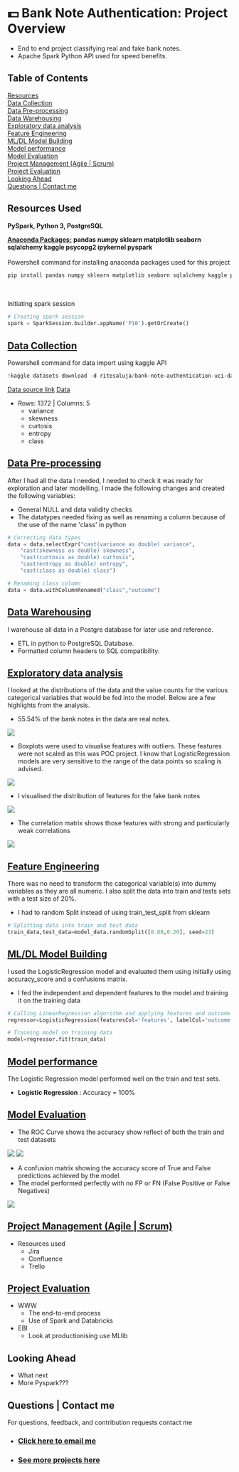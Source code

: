 # 💵 Bank Note Authentication: Project Overview
* End to end project classifying real and fake bank notes.
* Apache Spark Python API used for speed benefits. 

## Table of Contents 
[Resources](#resources)<br>
[Data Collection](#DataCollection)<br>
[Data Pre-processing](#DataPre-processing)<br>
[Data Warehousing](#DataWarehousing)<br>
[Exploratory data analysis](#EDA)<br>
[Feature Engineering](#FeatEng)<br>
[ML/DL Model Building](#ModelBuild)<br>
[Model performance](#ModelPerf)<br>
[Model Evaluation](#ModelEval)<br>
[Project Management (Agile | Scrum)](#Prjmanage)<br>
[Project Evaluation](#PrjEval)<br>
[Looking Ahead](#Lookahead)<br>
[Questions | Contact me ](#Lookahead)<br>

<a name="Resources"></a>  

## Resources Used
**PySpark, Python 3, PostgreSQL** 

[**Anaconda Packages:**](requirements.txt) **pandas numpy sklearn matplotlib seaborn sqlalchemy kaggle psycopg2 ipykernel pyspark** <br><br>
Powershell command for installing anaconda packages used for this project  
```powershell
pip install pandas numpy sklearn matplotlib seaborn sqlalchemy kaggle psycopg2 ipykernel pyspark 
```
<br><br>
Initiating spark session 
```python
# Creating spark session 
spark = SparkSession.builder.appName('P10').getOrCreate()
```

<a name="DataCollection"></a>  

## [Data Collection](Code/P10_Code.ipynb)
Powershell command for data import using kaggle API <br>
```powershell
!kaggle datasets download -d ritesaluja/bank-note-authentication-uci-data -p ..\Data --unzip 
```
[Data source link](https://www.kaggle.com/ritesaluja/bank-note-authentication-uci-data)
[Data](Data/BankNote_Authentication.csv)
*  Rows: 1372 | Columns: 5
    *   variance                   
    *   skewness                      
    *   curtosis                 
    *   entropy                 
    *   class                      
                    

<a name="DataPre-processing"></a>  

## [Data Pre-processing](Code/P10_Code.ipynb)
After I had all the data I needed, I needed to check it was ready for exploration and later modelling. I made the following changes and created the following variables:   
*   General NULL and data validity checks  
*   The datatypes needed fixing as well as renaming a column because of the use of the name 'class' in python 
```python
# Correcting data types 
data = data.selectExpr("cast(variance as double) variance",
    "cast(skewness as double) skewness",
    "cast(curtosis as double) curtosis",
    "cast(entropy as double) entropy",
    "cast(class as double) class")

# Renaming class column 
data = data.withColumnRenamed("class","outcome")
```

<a name="DataWarehousing"></a>

## [Data Warehousing](Code/P7_Code.ipynb)
I warehouse all data in a Postgre database for later use and reference.

*   ETL in python to PostgreSQL Database.
*   Formatted column headers to SQL compatibility.  

<a name="EDA"></a>  

## [Exploratory data analysis](Code/P7_Code.ipynb) 
I looked at the distributions of the data and the value counts for the various categorical variables that would be fed into the model. Below are a few highlights from the analysis.
*   55.54% of the bank notes in the data are real notes.

<img src="images/banknote_barchart_distrib.png" />

*   Boxplots were used to visualise features with outliers. These features were not scaled as this was POC project. I know that LogisticRegression models are very sensitive to the range of the data points so scaling is advised. 
<img src="images/boxplots.png" />

*   I visualised the distribution of features for the fake bank notes 
<img src="images/histogramdistribution.png" />

*   The correlation matrix shows those features with strong and particularly weak correlations 
<img src="images/data_correlation.png" />


<a name="FeatEng"></a>  

## [Feature Engineering](Code/P7_Code.ipynb) 
There was no need to transform the categorical variable(s) into dummy variables as they are all numeric. I also split the data into train and tests sets with a test size of 20%.
*   I had to random Split instead of using train_test_split from sklearn 
```python
# Splitting data into train and test data
train_data,test_data=model_data.randomSplit([0.80,0.20], seed=23)

```
<!-- *   One Hot encoding to encode values -->
  

<a name="ModelBuild"></a> 

## [ML/DL Model Building](Code/P7_Code.ipynb)

I used the LogisticRegression model and evaluated them using initially using accuracy_score and a confusions matrix. 
*   I fed the independent and dependent features to the model and training it on the training data 
```python
# Calling LinearRegression algorithm and applying features and outcome 
regressor=LogisticRegression(featuresCol='features', labelCol='outcome')

# Training model on training data 
model=regressor.fit(train_data)
```

<a name="ModelPerf"></a> 

## [Model performance](Code/P7_Code.ipynb)
The Logistic Regression model performed well on the train and test sets. 
*   **Logistic Regression** : Accuracy = 100% 

<!-- 
<a name="ModelOpt"></a> 

## [Model Optimisation](Code/P7_Code.ipynb)
In this step, I used GridsearchCV and RandomizedSearchCV to find the best parameters to optimise the performance of the model.
Using the best parameters, I improved the SVC model accuracy of SVC by **1.3%**. The Logistic Regression model however saw no increase in accuracy. 

*   **Logistic Regression** : Accuracy = 77.92% | MSE = 0.22 | RMSE =  0.47 (2dp)
*   **SVC** : Accuracy = 77.27%  | MSE = 0.23 | RMSE =  0.48 (2dp)   -->

<a name="ModelEval"></a> 

## [Model Evaluation](Code/P7_Code.ipynb)
* The ROC Curve shows the accuracy show reflect of both the train and test datasets 
<img src="images/ROCtrain.png" />
<img src="images/ROCtest.png" />

*   A confusion matrix showing the accuracy score of True and False predictions achieved by the model. 
*   The model performed perfectly with no FP or FN (False Positive or False Negatives)

<img src="images/Confusionmatrixlog.png" />

<!-- 
<a name="ModelProd"></a> 

## [Model Productionisation](Code/P7_Code.ipynb)
*   I used the pickle library to export the model. 
```python
# Dump model into pickle file
pickle.dump(model1, open('.././svc_diabetes.pkl', 'wb'))
```  

<a name="ModelDeploy"></a> 

## [Deployment](app.py)
I built a flask REST API endpoint that was hosted on a local webserver before Heroku deployment. The API endpoint takes in request values and returns prediction of diabetes diagnosis. I also optimised and formatted the frontend using HTML and CSS.  -->

<a name="Prjmanage"></a> 

## [Project Management (Agile | Scrum)](https://www.atlassian.com/software/jira)
* Resources used
    * Jira
    * Confluence
    * Trello 

<a name="PrjEval"></a> 

## [Project Evaluation](Presentation/P11Presentation.pptx) 
*   WWW
    *   The end-to-end process
    *   Use of Spark and Databricks
*   EBI 
    *   Look at productionising use MLlib
    

<a name="Lookahead"></a> 

## Looking Ahead
*   What next
*   More Pyspark??? 

<a name="Questions"></a> 

## Questions | Contact me 
For questions, feedback, and contribution requests contact me
* ### [Click here to email me](mailto:theanalyticsolutions@gmail.com) 
* ### [See more projects here](https://github.com/MattithyahuData?tab=repositories)



